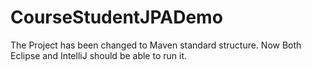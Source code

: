 # CourseStudentJPADemo
The Project has been changed to Maven standard structure. Now Both Eclipse and IntelliJ should be able to run it.

